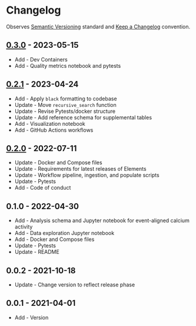 # Changelog

Observes [Semantic Versioning](https://semver.org/spec/v2.0.0.html) standard and
[Keep a Changelog](https://keepachangelog.com/en/1.0.0/) convention.

## [0.3.0] - 2023-05-15

+ Add - Dev Containers
+ Add - Quality metrics notebook and pytests

## [0.2.1] - 2023-04-24

+ Add - Apply `black` formatting to codebase
+ Update - Move `recursive_search` function
+ Update - Revise Pytests/docker structure
+ Update - Add reference schema for supplemental tables
+ Add - Visualization notebook
+ Add - GitHub Actions workflows

## [0.2.0] - 2022-07-11

+ Update - Docker and Compose files
+ Update - Requirements for latest releases of Elements
+ Update - Workflow pipeline, ingestion, and populate scripts
+ Update - Pytests
+ Add - Code of conduct

## 0.1.0 - 2022-04-30

+ Add - Analysis schema and Jupyter notebook for event-aligned calcium activity
+ Add - Data exploration Jupyter notebook
+ Add - Docker and Compose files
+ Update - Pytests
+ Update - README

## 0.0.2 - 2021-10-18

+ Update - Change version to reflect release phase

## 0.0.1 - 2021-04-01

+ Add - Version

[0.3.0]: https://github.com/datajoint/workflow-miniscope/releases/tag/0.3.0
[0.2.1]: https://github.com/datajoint/workflow-miniscope/releases/tag/0.2.1
[0.2.0]: https://github.com/datajoint/workflow-miniscope/releases/tag/0.2.0
